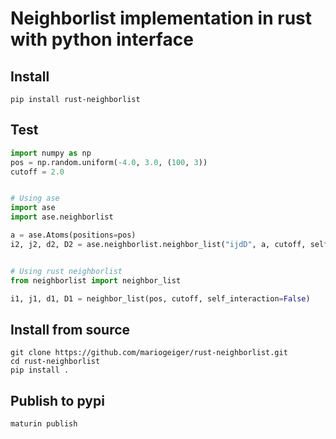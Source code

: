 # Neighborlist implementation in rust with python interface

## Install
```
pip install rust-neighborlist
```

## Test
```python
import numpy as np
pos = np.random.uniform(-4.0, 3.0, (100, 3))
cutoff = 2.0


# Using ase
import ase
import ase.neighborlist

a = ase.Atoms(positions=pos)
i2, j2, d2, D2 = ase.neighborlist.neighbor_list("ijdD", a, cutoff, self_interaction=False)


# Using rust neighborlist
from neighborlist import neighbor_list

i1, j1, d1, D1 = neighbor_list(pos, cutoff, self_interaction=False)
```


## Install from source
```
git clone https://github.com/mariogeiger/rust-neighborlist.git
cd rust-neighborlist
pip install .
```

## Publish to pypi
```
maturin publish
```